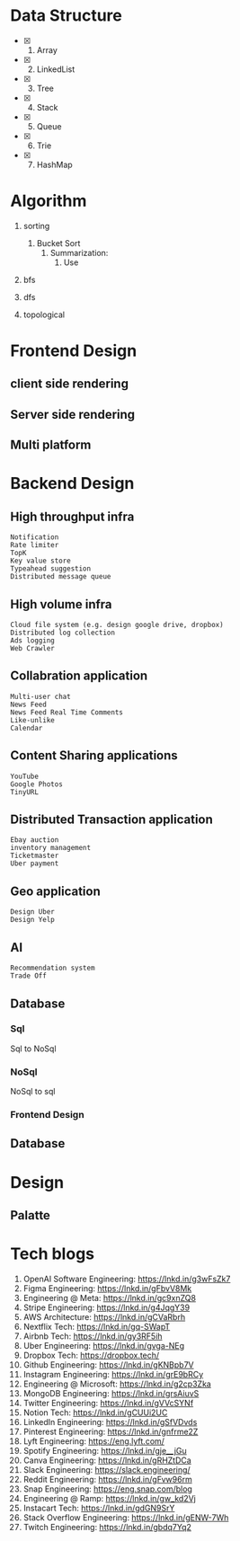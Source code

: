 # Data Structure
- [x] 1. Array
- [x] 2. LinkedList
- [x] 3. Tree
- [x] 4. Stack
- [x] 5. Queue
- [x] 6. Trie
- [x] 7. HashMap


# Algorithm
1. sorting
   1. Bucket Sort
      1. Summarization:
         1. Use 
2. bfs
   
3. dfs
4. topological

   


# Frontend Design
## client side rendering

## Server side rendering

## Multi platform

# Backend Design

## High throughput infra
    Notification
    Rate limiter
    TopK
    Key value store
    Typeahead suggestion
    Distributed message queue

## High volume infra
    Cloud file system (e.g. design google drive, dropbox)
    Distributed log collection
    Ads logging
    Web Crawler

## Collabration application
    Multi-user chat
    News Feed
    News Feed Real Time Comments
    Like-unlike
    Calendar

## Content Sharing applications
    YouTube
    Google Photos
    TinyURL

## Distributed Transaction application
    Ebay auction
    inventory management
    Ticketmaster
    Uber payment

## Geo application
    Design Uber
    Design Yelp

## AI 
    Recommendation system
    Trade Off

### 

## Database

### Sql

Sql to NoSql

### NoSql

NoSql to sql

### Frontend Design

## Database

# Design

## Palatte

# Tech blogs
   1. OpenAI Software Engineering:  https://lnkd.in/g3wFsZk7
   2. Figma Engineering:  https://lnkd.in/gFbvV8Mk
   3. Engineering @ Meta:  https://lnkd.in/gc9xnZQ8
   4. Stripe Engineering:  https://lnkd.in/g4JqgY39
   5. AWS Architecture:  https://lnkd.in/gCVaRbrh
   6. Nextflix Tech:  https://lnkd.in/gq-SWapT
   7. Airbnb Tech:  https://lnkd.in/gy3RF5ih
   8. Uber Engineering:  https://lnkd.in/gvga-NEg
   9. Dropbox Tech:  https://dropbox.tech/
   10. Github Engineering:  https://lnkd.in/gKNBpb7V
   11. Instagram Engineering:  https://lnkd.in/grE9bRCy
   12. Engineering @ Microsoft:  https://lnkd.in/g2cp3Zka
   13. MongoDB Engineering:  https://lnkd.in/grsAiuvS
   14. Twitter Engineering:  https://lnkd.in/gVVcSYNf
   15. Notion Tech:  https://lnkd.in/gCUUi2UC
   16. LinkedIn Engineering:  https://lnkd.in/gSfVDvds
   17. Pinterest Engineering:  https://lnkd.in/gnfrme2Z
   18. Lyft Engineering:  https://eng.lyft.com/
   19. Spotify Engineering:  https://lnkd.in/gje__jGu
   20. Canva Engineering:  https://lnkd.in/gRHZtDCa
   21. Slack Engineering:  https://slack.engineering/
   22. Reddit Engineering:  https://lnkd.in/gFvw96rm
   23. Snap Engineering:  https://eng.snap.com/blog
   24. Engineering @ Ramp:  https://lnkd.in/gw_kd2Vj
   25. Instacart Tech:  https://lnkd.in/gdGN9SrY
   26. Stack Overflow Engineering:  https://lnkd.in/gENW-7Wh
   27. Twitch Engineering:  https://lnkd.in/gbdq7Yq2

